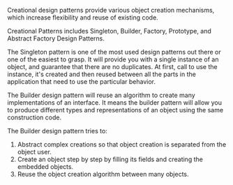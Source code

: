 Creational design patterns provide various object creation mechanisms, which increase flexibility and reuse of existing
code.

Creational Patterns includes Singleton, Builder, Factory, Prototype, and Abstract Factory Design Patterns.

The Singleton pattern is one of the most used design patterns out there or one of the easiest to grasp. It will provide
you with a single instance of an object, and guarantee that there are no duplicates. At first, call to use the instance,
it's created and then reused between all the parts in the application that need to use the particular behavior.

The Builder design pattern will reuse an algorithm to create many implementations of an interface. It means the builder
pattern will allow you to produce different types and representations of an object using the same construction code.

The Builder design pattern tries to:

1. Abstract complex creations so that object creation is separated from the object user.
2. Create an object step by step by filling its fields and creating the embedded objects.
3. Reuse the object creation algorithm between many objects.
